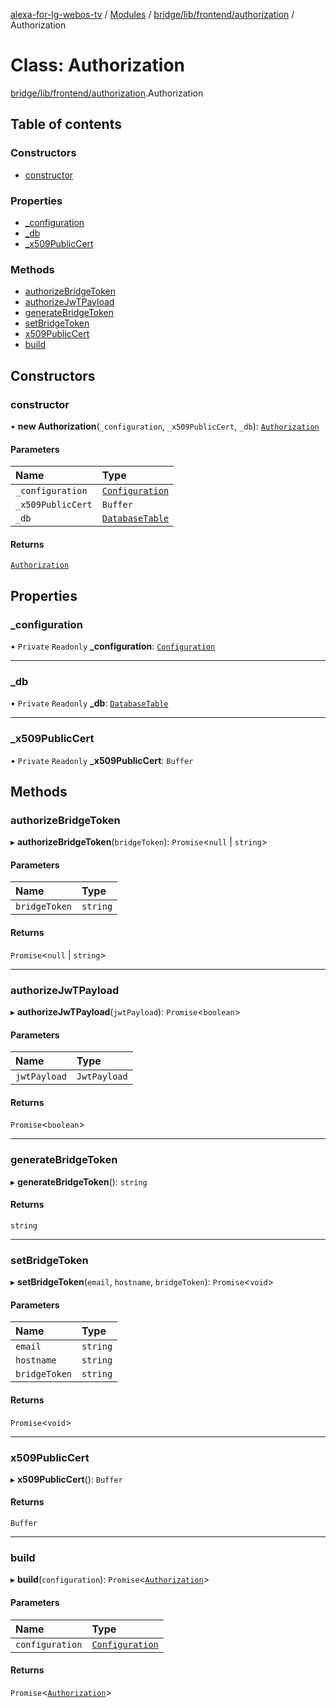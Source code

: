 [alexa-for-lg-webos-tv](../README.md) / [Modules](../modules.md) / [bridge/lib/frontend/authorization](../modules/bridge_lib_frontend_authorization.md) / Authorization

# Class: Authorization

[bridge/lib/frontend/authorization](../modules/bridge_lib_frontend_authorization.md).Authorization

## Table of contents

### Constructors

- [constructor](bridge_lib_frontend_authorization.Authorization.md#constructor)

### Properties

- [\_configuration](bridge_lib_frontend_authorization.Authorization.md#_configuration)
- [\_db](bridge_lib_frontend_authorization.Authorization.md#_db)
- [\_x509PublicCert](bridge_lib_frontend_authorization.Authorization.md#_x509publiccert)

### Methods

- [authorizeBridgeToken](bridge_lib_frontend_authorization.Authorization.md#authorizebridgetoken)
- [authorizeJwTPayload](bridge_lib_frontend_authorization.Authorization.md#authorizejwtpayload)
- [generateBridgeToken](bridge_lib_frontend_authorization.Authorization.md#generatebridgetoken)
- [setBridgeToken](bridge_lib_frontend_authorization.Authorization.md#setbridgetoken)
- [x509PublicCert](bridge_lib_frontend_authorization.Authorization.md#x509publiccert)
- [build](bridge_lib_frontend_authorization.Authorization.md#build)

## Constructors

### constructor

• **new Authorization**(`_configuration`, `_x509PublicCert`, `_db`): [`Authorization`](bridge_lib_frontend_authorization.Authorization.md)

#### Parameters

| Name | Type |
| :------ | :------ |
| `_configuration` | [`Configuration`](bridge_lib_configuration.Configuration.md) |
| `_x509PublicCert` | `Buffer` |
| `_db` | [`DatabaseTable`](bridge_lib_database.DatabaseTable.md) |

#### Returns

[`Authorization`](bridge_lib_frontend_authorization.Authorization.md)

## Properties

### \_configuration

• `Private` `Readonly` **\_configuration**: [`Configuration`](bridge_lib_configuration.Configuration.md)

___

### \_db

• `Private` `Readonly` **\_db**: [`DatabaseTable`](bridge_lib_database.DatabaseTable.md)

___

### \_x509PublicCert

• `Private` `Readonly` **\_x509PublicCert**: `Buffer`

## Methods

### authorizeBridgeToken

▸ **authorizeBridgeToken**(`bridgeToken`): `Promise`\<``null`` \| `string`\>

#### Parameters

| Name | Type |
| :------ | :------ |
| `bridgeToken` | `string` |

#### Returns

`Promise`\<``null`` \| `string`\>

___

### authorizeJwTPayload

▸ **authorizeJwTPayload**(`jwtPayload`): `Promise`\<`boolean`\>

#### Parameters

| Name | Type |
| :------ | :------ |
| `jwtPayload` | `JwtPayload` |

#### Returns

`Promise`\<`boolean`\>

___

### generateBridgeToken

▸ **generateBridgeToken**(): `string`

#### Returns

`string`

___

### setBridgeToken

▸ **setBridgeToken**(`email`, `hostname`, `bridgeToken`): `Promise`\<`void`\>

#### Parameters

| Name | Type |
| :------ | :------ |
| `email` | `string` |
| `hostname` | `string` |
| `bridgeToken` | `string` |

#### Returns

`Promise`\<`void`\>

___

### x509PublicCert

▸ **x509PublicCert**(): `Buffer`

#### Returns

`Buffer`

___

### build

▸ **build**(`configuration`): `Promise`\<[`Authorization`](bridge_lib_frontend_authorization.Authorization.md)\>

#### Parameters

| Name | Type |
| :------ | :------ |
| `configuration` | [`Configuration`](bridge_lib_configuration.Configuration.md) |

#### Returns

`Promise`\<[`Authorization`](bridge_lib_frontend_authorization.Authorization.md)\>
